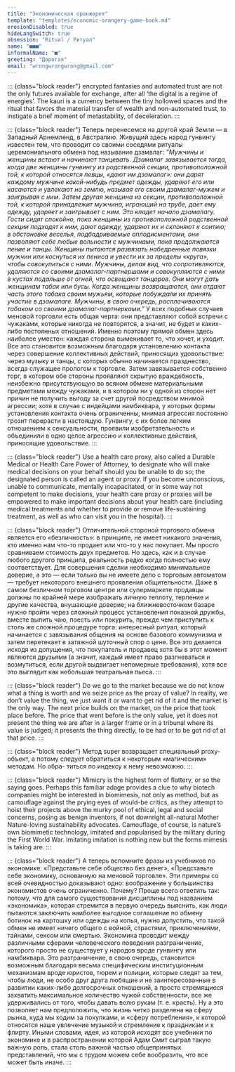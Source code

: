 ```yaml
---
title: "Экономическая оранжерея"
template: "templates/economic-orangery-game-book.md" 
erosionDisabled: true
hideLangSwitch: true
obsession: "Ritual / Ритуал"
name: "■■■"
informalName: "■"
greeting: "Дорогая"
email: "wrongwrongwrong@gmail.com"
---
```


::: {class="block reader"}
encrypted fantasies and automated trust are not the only futures available for exchange, after all ‘the digital is a regime of energies’. The kauri is a currency between the tiny hollowed spaces and the ritual that favors the material transfer of wealth and non-automated trust, to instigate a brief moment of metastability, of deceleration.
:::

::: {class="block reader"}
Теперь перенесемся на другой край Земли — в Западный Арнемленд, в Австралию. Живущий здесь народ гунвингу известен тем, что проводит со своими соседями ритуалы церемониального обмена под называние дзамалаг: _”Мужчины и женщины встают и начинают танцевать. Дзамалаг завязывается тогда, когда две женщины гунвингу из родственной секции, противоположной той, к которой относятся певцы, «дают им дзамалаг»: они дарят каждому мужчине какой-нибудь предмет одежды, ударяют его или касаются и увлекают на землю, называя его своим дзамалаг-мужем и заигрывая с ним. Затем другая женщина из секции, противоположной той, к которой принадлежит мужчина, играющий на трубе, дает ему одежду, ударяет и заигрывает с ним. Это кладет начало дзамалагу. Гости сидят спокойно, пока женщины из противоположной родственной секции подходят к ним, дают одежду, ударяют их и склоняют к соитию; в обстановке веселья, подбадриваемые аплодисментами, они позволяют себе любые вольности с мужчинами, пока продолжаются пение и танцы. Женщины пытаются развязать набедренные повязки мужчин или коснуться их пениса и увести их за пределы «круга», чтобы совокупиться с ними. Мужчины, делая вид, что сопротивляются, удаляются со своими дзамалаг-партнершами и совокупляются с ними в кустах подальше от огней, что освещают танцоров. Они могут дать женщинам табак или бусы. Когда женщины возвращаются, они отдают часть этого табака своим мужьям, которые побуждали их принять участие в дзамалаге. Мужчины, в свою очередь, расплачиваются табаком со своими дзамалаг-партнерками.”_ У всех подобных случаев меновой торговли есть общая черта: они представляют собой встречи с чужаками, которые никогда не повторятся, а значит, не будет и каких-либо постоянных отношений. Именно поэтому прямой обмен здесь наиболее уместен: каждая сторона выменивает то, что хочет, и уходит. Все это становится возможным благодаря установлению контакта через совершение коллективных действий, приносящих удовольствие: через музыку и танцы, с которых обычно начинается празднество, всегда служащее прологом к торговле. Затем завязывается собственно торг, в котором обе стороны проявляют скрытую враждебность, неизбежно присутствующую во всяком обмене материальными предметами между чужаками, и в котором ни у одной из сторон нет причин не получить выгоду за счет другой посредством мнимой агрессии; хотя в случае с индейцами намбиквара, у которых формы установления контакта очень ограниченны, мнимая агрессия постоянно грозит перерасти в настоящую. Гунвингу, с их более легким отношением к сексуальности, проявили изобретательность и объединили в одно целое агрессию и коллективные действия, приносящие удовольствие.
:::

::: {class="block reader"}
Use a health care proxy, also called a Durable Medical or Health Care
Power of Attorney, to designate who will make medical decisions on your behalf should you be unable to do so; the designated person is called an agent or proxy. If you become unconscious, unable to communicate, mentally incapacitated, or in some way not competent to make decisions, your health care proxy or proxies will be empowered to make important decisions about your health care (including medical treatments and whether to provide or remove life-sustaining treatment, as well as who can visit you in the hospital).
:::

::: {class="block reader"}
Отличительной стороной торгового обмена является его «безличность»: в принципе, не имеет никакого значения, кто именно нам что-то продает или что-то у нас покупает. Мы просто сравниваем стоимость двух предметов. Но здесь, как и в случае любого другого принципа, реальность редко когда полностью ему соответствует. Для совершения сделки необходимо минимальное доверие, а это — если только вы не имеете дело с торговым автоматом — требует некоторого внешнего проявления общительности. Даже в самом безличном торговом центре или супермаркете продавцы должны по крайней мере изображать личную теплоту, терпение и другие качества, внушающие доверие; на ближневосточном базаре нужно пройти через сложный процесс установления показной дружбы, вместе выпить чаю, поесть или покурить, прежде чем приступить к столь же сложной процедуре торга: интересный ритуал, который начинается с завязывания общения на основе базового коммунизма и затем перетекает в затяжной шуточный спор о цене. Все это делается исходя из допущения, что покупатель и продавец хотя бы в этот момент являются друзьями (а значит, каждый имеет право разгневаться и возмутиться, если другой выдвигает непомерные требования), хотя все это выглядит как небольшая театральная пьеса.
:::

::: {class="block reader"}
Do we go to the market because we do not know what a thing is worth and we seize price as the proxy of value? In reality, we don’t value the thing, we just want it or want to get rid of it and the market is the only way. The next price builds on the market, on the price that took place before. The price that went before is the only value, yet it does not present the thing we are after in a larger frame or in a tribunal where its value is judged; it presents the thing directly, to be had or to be got rid of at that price.
:::

::: {class="block reader"}
Метод super возвращает специальный proxy-объект, а потому следует обратиться к некоторым «магическим» методам. Но обра-
титься по индексу к нему невозможно.
:::

::: {class="block reader"}
Mimicry is the highest form of flattery, or so the saying goes. Perhaps this familiar adage provides a clue to why biotech companies might be interested in biomimesis, not only as method, but as camouflage against the prying eyes of would-be critics, as they attempt to hoist their projects above the murky pool of ethical, legal and social concerns, posing as benign inventors, if not downright all-natural Mother Nature-loving sustainability advocates. Camouflage, of course, is nature’s own biomimetic technology, imitated and popularised by the military during the First World War. Imitating imitation is nothing new but the forms mimesis is taking are.
:::

::: {class="block reader"}
А теперь вспомните фразы из учебников по экономике: «Представьте себе общество без денег», «Представьте себе экономику, основанную на меновой торговле». Эти примеры со всей очевидностью доказывают одно: воображение у большинства экономистов очень ограниченно. Почему? Проще всего ответить так: потому, что для самого существования дисциплины под названием «экономика», которая стремится в первую очередь выяснить, как люди пытаются заключить наиболее выгодное соглашение по обмену ботинок на картошку или одежды на копья, нужно допустить, что такой обмен не имеет ничего общего с войной, страстями, приключениями, тайнами, сексом или смертью. Экономика проводит между различными сферами человеческого поведения разграничение, которого просто не существует у народов вроде гунвингу или намбиквара. Это разграничение, в свою очередь, становится возможным благодаря весьма специфическим институционным механизмам вроде юристов, тюрем и полиции, которые следят за тем, чтобы люди, не особо друг друга любящие и не заинтересованные в развитии каких-либо долгосрочных отношений, а просто стремящиеся захватить максимальное количество чужой собственности, все же удерживались от того, чтобы давать волю рукам (т. е. красть). Ну а это позволяет нам предположить, что жизнь четко разделена на сферу рынка, куда мы ходим за покупками, и «сферу потребления», к которой относятся наше увлечение музыкой и стремление к праздникам и к флирту. Иными словами, идея, из которой исходят все учебники по экономике и в распространении которой Адам Смит сыграл такую важную роль, стала столь важной частью общепринятых представлений, что мы с трудом можем себе вообразить, что все может быть иначе.
:::
